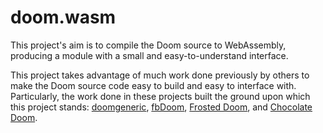 # doom.wasm

This project's aim is to compile the Doom source to WebAssembly, producing a module with a small and easy-to-understand interface.

This project takes advantage of much work done previously by others to make the Doom source code easy to build and easy to interface with. Particularly, the work done in these projects built the ground upon which this project stands:
[doomgeneric](https://github.com/ozkl/doomgeneric), [fbDoom](https://github.com/maximevince/fbDOOM), [Frosted Doom](https://github.com/insane-adding-machines/DOOM), and [Chocolate Doom](https://github.com/chocolate-doom/chocolate-doom).
